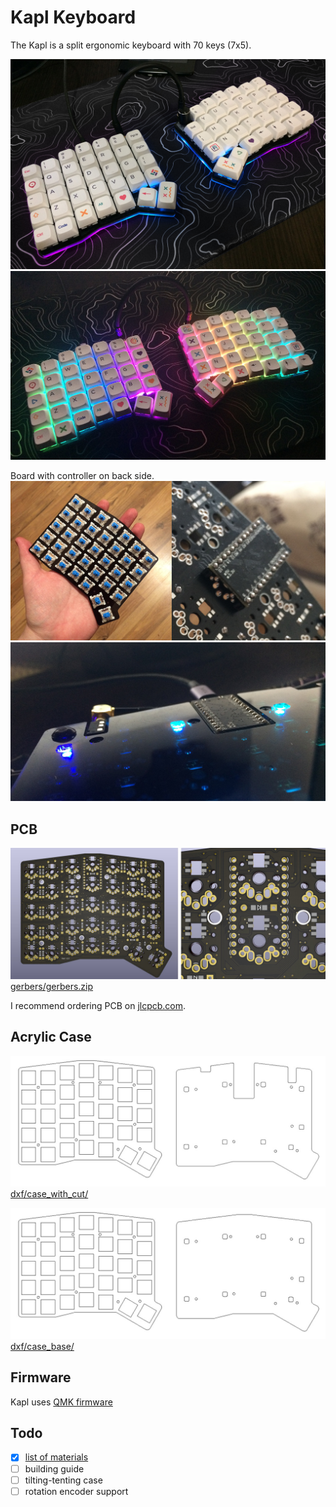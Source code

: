# Kapl Keyboard

The Kapl is a split ergonomic keyboard with 70 keys (7x5).

![Kapl split keyboard](images/keyboard_2.jpg)
![Kapl split keyboard](images/keyboard.jpg)

Board with controller on back side.
![](images/3.jpg)
![](images/2.jpg)

## PCB

![](images/pcb.jpg)
[gerbers/gerbers.zip](https://github.com/keyzog/kapl/raw/main/gerbers/gerbers.zip)

I recommend ordering PCB on [jlcpcb.com](https://jlcpcb.com/).

## Acrylic Case

![](images/case_with_cut.jpg)
[dxf/case_with_cut/](https://github.com/keyzog/kapl/tree/main/dxf/case_with_cut/)

![](images/case_base.jpg)
[dxf/case_base/](https://github.com/keyzog/kapl/tree/main/dxf/case_base/)

## Firmware

Kapl uses [QMK firmware](https://qmk.fm/)

## Todo

-  [x] [list of materials](https://github.com/keyzog/kapl/wiki#bill-of-materials)
-  [ ] building guide
-  [ ] tilting-tenting case
-  [ ] rotation encoder support
